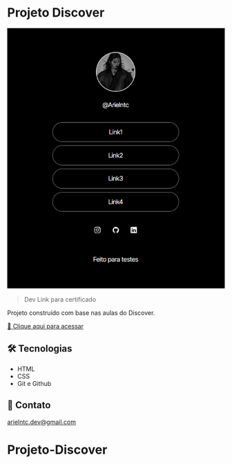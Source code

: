 # Projeto Discover

![preview](./assets/assets/preview.png)

> Dev Link para certificado

Projeto construído com base nas aulas do Discover.

[🔗 Clique aqui para acessar](https://github.com/Arielntc/)

## 🛠 Tecnologias

- HTML
- CSS
- Git e Github

## 💛 Contato

arielntc.dev@gmail.com
# Projeto-Discover
